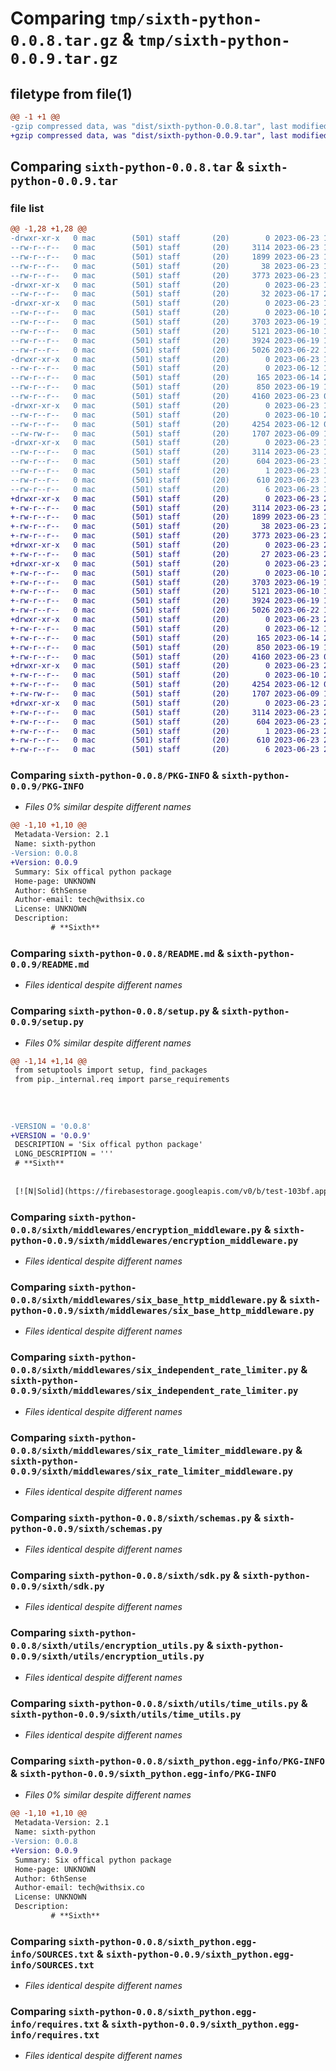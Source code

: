 # Comparing `tmp/sixth-python-0.0.8.tar.gz` & `tmp/sixth-python-0.0.9.tar.gz`

## filetype from file(1)

```diff
@@ -1 +1 @@
-gzip compressed data, was "dist/sixth-python-0.0.8.tar", last modified: Fri Jun 23 11:51:07 2023, max compression
+gzip compressed data, was "dist/sixth-python-0.0.9.tar", last modified: Fri Jun 23 22:30:16 2023, max compression
```

## Comparing `sixth-python-0.0.8.tar` & `sixth-python-0.0.9.tar`

### file list

```diff
@@ -1,28 +1,28 @@
-drwxr-xr-x   0 mac        (501) staff       (20)        0 2023-06-23 11:51:07.000000 sixth-python-0.0.8/
--rw-r--r--   0 mac        (501) staff       (20)     3114 2023-06-23 11:51:07.000000 sixth-python-0.0.8/PKG-INFO
--rw-r--r--   0 mac        (501) staff       (20)     1899 2023-06-23 11:48:40.000000 sixth-python-0.0.8/README.md
--rw-r--r--   0 mac        (501) staff       (20)       38 2023-06-23 11:51:07.000000 sixth-python-0.0.8/setup.cfg
--rw-r--r--   0 mac        (501) staff       (20)     3773 2023-06-23 11:49:27.000000 sixth-python-0.0.8/setup.py
-drwxr-xr-x   0 mac        (501) staff       (20)        0 2023-06-23 11:51:07.000000 sixth-python-0.0.8/sixth/
--rw-r--r--   0 mac        (501) staff       (20)       32 2023-06-17 23:23:30.000000 sixth-python-0.0.8/sixth/__init__.py
-drwxr-xr-x   0 mac        (501) staff       (20)        0 2023-06-23 11:51:07.000000 sixth-python-0.0.8/sixth/middlewares/
--rw-r--r--   0 mac        (501) staff       (20)        0 2023-06-10 23:12:54.000000 sixth-python-0.0.8/sixth/middlewares/__init__.py
--rw-r--r--   0 mac        (501) staff       (20)     3703 2023-06-19 19:50:08.000000 sixth-python-0.0.8/sixth/middlewares/encryption_middleware.py
--rw-r--r--   0 mac        (501) staff       (20)     5121 2023-06-10 17:10:19.000000 sixth-python-0.0.8/sixth/middlewares/six_base_http_middleware.py
--rw-r--r--   0 mac        (501) staff       (20)     3924 2023-06-19 19:50:08.000000 sixth-python-0.0.8/sixth/middlewares/six_independent_rate_limiter.py
--rw-r--r--   0 mac        (501) staff       (20)     5026 2023-06-22 10:58:05.000000 sixth-python-0.0.8/sixth/middlewares/six_rate_limiter_middleware.py
-drwxr-xr-x   0 mac        (501) staff       (20)        0 2023-06-23 11:51:07.000000 sixth-python-0.0.8/sixth/pen_test/
--rw-r--r--   0 mac        (501) staff       (20)        0 2023-06-12 15:04:45.000000 sixth-python-0.0.8/sixth/pen_test/__init__.py
--rw-r--r--   0 mac        (501) staff       (20)      165 2023-06-14 20:44:10.000000 sixth-python-0.0.8/sixth/pen_test/auto_pen_test.py
--rw-r--r--   0 mac        (501) staff       (20)      850 2023-06-19 15:54:59.000000 sixth-python-0.0.8/sixth/schemas.py
--rw-r--r--   0 mac        (501) staff       (20)     4160 2023-06-23 02:36:25.000000 sixth-python-0.0.8/sixth/sdk.py
-drwxr-xr-x   0 mac        (501) staff       (20)        0 2023-06-23 11:51:07.000000 sixth-python-0.0.8/sixth/utils/
--rw-r--r--   0 mac        (501) staff       (20)        0 2023-06-10 23:13:17.000000 sixth-python-0.0.8/sixth/utils/__init__.py
--rw-r--r--   0 mac        (501) staff       (20)     4254 2023-06-12 02:56:13.000000 sixth-python-0.0.8/sixth/utils/encryption_utils.py
--rw-rw-r--   0 mac        (501) staff       (20)     1707 2023-06-09 19:33:11.000000 sixth-python-0.0.8/sixth/utils/time_utils.py
-drwxr-xr-x   0 mac        (501) staff       (20)        0 2023-06-23 11:51:07.000000 sixth-python-0.0.8/sixth_python.egg-info/
--rw-r--r--   0 mac        (501) staff       (20)     3114 2023-06-23 11:51:07.000000 sixth-python-0.0.8/sixth_python.egg-info/PKG-INFO
--rw-r--r--   0 mac        (501) staff       (20)      604 2023-06-23 11:51:07.000000 sixth-python-0.0.8/sixth_python.egg-info/SOURCES.txt
--rw-r--r--   0 mac        (501) staff       (20)        1 2023-06-23 11:51:07.000000 sixth-python-0.0.8/sixth_python.egg-info/dependency_links.txt
--rw-r--r--   0 mac        (501) staff       (20)      610 2023-06-23 11:51:07.000000 sixth-python-0.0.8/sixth_python.egg-info/requires.txt
--rw-r--r--   0 mac        (501) staff       (20)        6 2023-06-23 11:51:07.000000 sixth-python-0.0.8/sixth_python.egg-info/top_level.txt
+drwxr-xr-x   0 mac        (501) staff       (20)        0 2023-06-23 22:30:16.000000 sixth-python-0.0.9/
+-rw-r--r--   0 mac        (501) staff       (20)     3114 2023-06-23 22:30:16.000000 sixth-python-0.0.9/PKG-INFO
+-rw-r--r--   0 mac        (501) staff       (20)     1899 2023-06-23 11:48:40.000000 sixth-python-0.0.9/README.md
+-rw-r--r--   0 mac        (501) staff       (20)       38 2023-06-23 22:30:16.000000 sixth-python-0.0.9/setup.cfg
+-rw-r--r--   0 mac        (501) staff       (20)     3773 2023-06-23 22:30:02.000000 sixth-python-0.0.9/setup.py
+drwxr-xr-x   0 mac        (501) staff       (20)        0 2023-06-23 22:30:16.000000 sixth-python-0.0.9/sixth/
+-rw-r--r--   0 mac        (501) staff       (20)       27 2023-06-23 22:29:11.000000 sixth-python-0.0.9/sixth/__init__.py
+drwxr-xr-x   0 mac        (501) staff       (20)        0 2023-06-23 22:30:16.000000 sixth-python-0.0.9/sixth/middlewares/
+-rw-r--r--   0 mac        (501) staff       (20)        0 2023-06-10 23:12:54.000000 sixth-python-0.0.9/sixth/middlewares/__init__.py
+-rw-r--r--   0 mac        (501) staff       (20)     3703 2023-06-19 19:50:08.000000 sixth-python-0.0.9/sixth/middlewares/encryption_middleware.py
+-rw-r--r--   0 mac        (501) staff       (20)     5121 2023-06-10 17:10:19.000000 sixth-python-0.0.9/sixth/middlewares/six_base_http_middleware.py
+-rw-r--r--   0 mac        (501) staff       (20)     3924 2023-06-19 19:50:08.000000 sixth-python-0.0.9/sixth/middlewares/six_independent_rate_limiter.py
+-rw-r--r--   0 mac        (501) staff       (20)     5026 2023-06-22 10:58:05.000000 sixth-python-0.0.9/sixth/middlewares/six_rate_limiter_middleware.py
+drwxr-xr-x   0 mac        (501) staff       (20)        0 2023-06-23 22:30:16.000000 sixth-python-0.0.9/sixth/pen_test/
+-rw-r--r--   0 mac        (501) staff       (20)        0 2023-06-12 15:04:45.000000 sixth-python-0.0.9/sixth/pen_test/__init__.py
+-rw-r--r--   0 mac        (501) staff       (20)      165 2023-06-14 20:44:10.000000 sixth-python-0.0.9/sixth/pen_test/auto_pen_test.py
+-rw-r--r--   0 mac        (501) staff       (20)      850 2023-06-19 15:54:59.000000 sixth-python-0.0.9/sixth/schemas.py
+-rw-r--r--   0 mac        (501) staff       (20)     4160 2023-06-23 02:36:25.000000 sixth-python-0.0.9/sixth/sdk.py
+drwxr-xr-x   0 mac        (501) staff       (20)        0 2023-06-23 22:30:16.000000 sixth-python-0.0.9/sixth/utils/
+-rw-r--r--   0 mac        (501) staff       (20)        0 2023-06-10 23:13:17.000000 sixth-python-0.0.9/sixth/utils/__init__.py
+-rw-r--r--   0 mac        (501) staff       (20)     4254 2023-06-12 02:56:13.000000 sixth-python-0.0.9/sixth/utils/encryption_utils.py
+-rw-rw-r--   0 mac        (501) staff       (20)     1707 2023-06-09 19:33:11.000000 sixth-python-0.0.9/sixth/utils/time_utils.py
+drwxr-xr-x   0 mac        (501) staff       (20)        0 2023-06-23 22:30:16.000000 sixth-python-0.0.9/sixth_python.egg-info/
+-rw-r--r--   0 mac        (501) staff       (20)     3114 2023-06-23 22:30:15.000000 sixth-python-0.0.9/sixth_python.egg-info/PKG-INFO
+-rw-r--r--   0 mac        (501) staff       (20)      604 2023-06-23 22:30:16.000000 sixth-python-0.0.9/sixth_python.egg-info/SOURCES.txt
+-rw-r--r--   0 mac        (501) staff       (20)        1 2023-06-23 22:30:15.000000 sixth-python-0.0.9/sixth_python.egg-info/dependency_links.txt
+-rw-r--r--   0 mac        (501) staff       (20)      610 2023-06-23 22:30:15.000000 sixth-python-0.0.9/sixth_python.egg-info/requires.txt
+-rw-r--r--   0 mac        (501) staff       (20)        6 2023-06-23 22:30:15.000000 sixth-python-0.0.9/sixth_python.egg-info/top_level.txt
```

### Comparing `sixth-python-0.0.8/PKG-INFO` & `sixth-python-0.0.9/PKG-INFO`

 * *Files 0% similar despite different names*

```diff
@@ -1,10 +1,10 @@
 Metadata-Version: 2.1
 Name: sixth-python
-Version: 0.0.8
+Version: 0.0.9
 Summary: Six offical python package
 Home-page: UNKNOWN
 Author: 6thSense
 Author-email: tech@withsix.co
 License: UNKNOWN
 Description: 
         # **Sixth**
```

### Comparing `sixth-python-0.0.8/README.md` & `sixth-python-0.0.9/README.md`

 * *Files identical despite different names*

### Comparing `sixth-python-0.0.8/setup.py` & `sixth-python-0.0.9/setup.py`

 * *Files 0% similar despite different names*

```diff
@@ -1,14 +1,14 @@
 from setuptools import setup, find_packages
 from pip._internal.req import parse_requirements
 
 
 
 
-VERSION = '0.0.8'
+VERSION = '0.0.9'
 DESCRIPTION = 'Six offical python package'
 LONG_DESCRIPTION = '''
 # **Sixth**
 
 
 [![N|Solid](https://firebasestorage.googleapis.com/v0/b/test-103bf.appspot.com/o/waves.png?alt=media&token=0fa4c489-d9c9-4a3b-9178-593b2b018613)](https://nodesource.com/products/nsolid)
```

### Comparing `sixth-python-0.0.8/sixth/middlewares/encryption_middleware.py` & `sixth-python-0.0.9/sixth/middlewares/encryption_middleware.py`

 * *Files identical despite different names*

### Comparing `sixth-python-0.0.8/sixth/middlewares/six_base_http_middleware.py` & `sixth-python-0.0.9/sixth/middlewares/six_base_http_middleware.py`

 * *Files identical despite different names*

### Comparing `sixth-python-0.0.8/sixth/middlewares/six_independent_rate_limiter.py` & `sixth-python-0.0.9/sixth/middlewares/six_independent_rate_limiter.py`

 * *Files identical despite different names*

### Comparing `sixth-python-0.0.8/sixth/middlewares/six_rate_limiter_middleware.py` & `sixth-python-0.0.9/sixth/middlewares/six_rate_limiter_middleware.py`

 * *Files identical despite different names*

### Comparing `sixth-python-0.0.8/sixth/schemas.py` & `sixth-python-0.0.9/sixth/schemas.py`

 * *Files identical despite different names*

### Comparing `sixth-python-0.0.8/sixth/sdk.py` & `sixth-python-0.0.9/sixth/sdk.py`

 * *Files identical despite different names*

### Comparing `sixth-python-0.0.8/sixth/utils/encryption_utils.py` & `sixth-python-0.0.9/sixth/utils/encryption_utils.py`

 * *Files identical despite different names*

### Comparing `sixth-python-0.0.8/sixth/utils/time_utils.py` & `sixth-python-0.0.9/sixth/utils/time_utils.py`

 * *Files identical despite different names*

### Comparing `sixth-python-0.0.8/sixth_python.egg-info/PKG-INFO` & `sixth-python-0.0.9/sixth_python.egg-info/PKG-INFO`

 * *Files 0% similar despite different names*

```diff
@@ -1,10 +1,10 @@
 Metadata-Version: 2.1
 Name: sixth-python
-Version: 0.0.8
+Version: 0.0.9
 Summary: Six offical python package
 Home-page: UNKNOWN
 Author: 6thSense
 Author-email: tech@withsix.co
 License: UNKNOWN
 Description: 
         # **Sixth**
```

### Comparing `sixth-python-0.0.8/sixth_python.egg-info/SOURCES.txt` & `sixth-python-0.0.9/sixth_python.egg-info/SOURCES.txt`

 * *Files identical despite different names*

### Comparing `sixth-python-0.0.8/sixth_python.egg-info/requires.txt` & `sixth-python-0.0.9/sixth_python.egg-info/requires.txt`

 * *Files identical despite different names*

